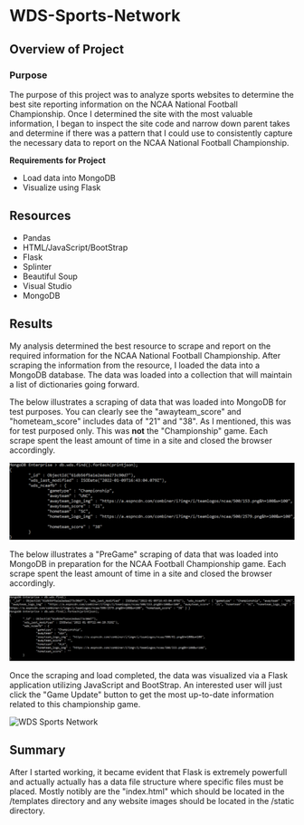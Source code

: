 # WDS-Sports-Network

## Overview of Project

### Purpose
The purpose of this project was to analyze sports websites to determine the best site reporting information on the NCAA National Football Championship.  Once I determined the site with the most valuable information, I began to inspect the site code and narrow down parent takes and determine if there was a pattern that I could use to consistently capture the necessary data to report on the NCAA National Football Championship.  


__Requirements for Project__
- Load data into MongoDB
- Visualize using Flask

## Resources
- Pandas
- HTML/JavaScript/BootStrap 
- Flask
- Splinter
- Beautiful Soup
- Visual Studio
- MongoDB

  
## Results
My analysis determined the best resource to scrape and report on the required information for the NCAA National Football Championship.  After scraping the information from the resource, I loaded the data into a MongoDB database.  The data was loaded into a collection that will maintain a list of dictionaries going forward.

The below illustrates a scraping of data that was loaded into MongoDB for test purposes.  You can clearly see the "awayteam_score" and "hometeam_score" includes data of "21" and "38".  As I mentioned, this was for test purposed only.  This was __not__ the "Championship" game.  Each scrape spent the least amount of time in a site and closed the browser accordingly.

![WDS Test run](https://github.com/SheaButta/WDS-Sports-Network/blob/main/images/MongoDB_Testing.PNG)

The below illustrates a "PreGame" scraping of data that was loaded into MongoDB in preparation for the NCAA Football Championship game.  Each scrape spent the least amount of time in a site and closed the browser accordingly.

![WDS PreGame](https://github.com/SheaButta/WDS-Sports-Network/blob/main/images/MongoDB_PreGame.PNG)

Once the scraping and load completed, the data was visualized via a Flask application utilizing JavaScript and BootStrap.  An interested user will just click the "Game Update" button to get the most up-to-date information related to this championship game.

![WDS Sports Network](https://github.com/SheaButta/WDS-Sports-Network/blob/main/images/WDS_Sports_Network.PNG)

## Summary
After I started working, it became evident that Flask is extremely powerfull and actually actually has a data file structure where specific files must be placed.  Mostly notibly are the "index.html" which should be located in the /templates directory and any website images should be located in the /static directory.  
 





